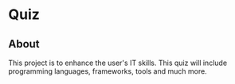 # Quiz

## About
This project is to enhance the user's IT skills. This quiz will include programming languages, frameworks, tools and much more.
